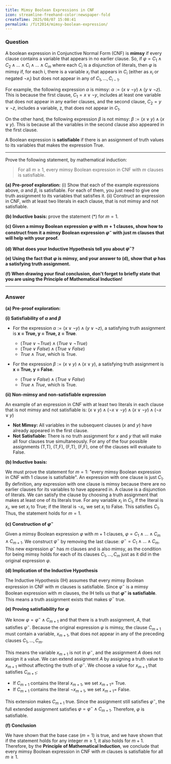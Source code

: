 ```yaml
---
title: Mimsy Boolean Expressions in CNF
icon: streamline-freehand-color:newspaper-fold
createTime: 2025/08/07 15:08:41
permalink: /fit2014/mimsy-boolean-expression/
---
```


### Question

A boolean expression in Conjunctive Normal Form (CNF) is **mimsy** if every clause contains a variable that appears in no earlier clause. So, if $\varphi = C_1 \wedge C_2 \wedge \dots \wedge C_i \wedge \dots \wedge C_m$ where each $C_i$ is a disjunction of literals, then $\varphi$ is mimsy if, for each i, there is a variable $x_i$ that appears in $C_i$ (either as $x_i$ or negated $\neg x_i$) but does not appear in any of $C_1, \dots, C_{i-1}$.

For example, the following expression $\alpha$ is mimsy:
$\alpha := (x \lor \neg y) \wedge (y \lor \neg z)$.
This is because the first clause, $C_1 = x \lor \neg y$, includes at least one variable that does not appear in any earlier clauses, and the second clause, $C_2 = y \lor \neg z$, includes a variable, z, that does not appear in $C_1$.

On the other hand, the following expression $\beta$ is not mimsy:
$\beta := (x \lor y) \wedge (x \lor y)$.
This is because all the variables in the second clause also appeared in the first clause.

A Boolean expression is **satisfiable** if there is an assignment of truth values to its variables that makes the expression True.

---

Prove the following statement, by mathematical induction:
> For all $m \ge 1$, every mimsy Boolean expression in CNF with $m$ clauses is satisfiable.

**(a) Pre-proof exploration:**
(i) Show that each of the example expressions above, $\alpha$ and $\beta$, is satisfiable. For each of them, you just need to give one truth assignment to its variables that satisfies it.
(ii) Construct an expression in CNF, with at least two literals in each clause, that is not mimsy and not satisfiable.

**(b) Inductive basis:** prove the statement (*) for $m=1$.

**(c) Given a mimsy Boolean expression $\varphi$ with $m+1$ clauses, show how to construct from it a mimsy Boolean expression $\varphi^-$ with just m clauses that will help with your proof.**

**(d) What does your Inductive Hypothesis tell you about $\varphi^-$?**

**(e) Using the fact that $\varphi$ is mimsy, and your answer to (d), show that $\varphi$ has a satisfying truth assignment.**

**(f) When drawing your final conclusion, don't forget to briefly state that you are using the Principle of Mathematical Induction!**

---
### Answer

**(a) Pre-proof exploration:**

**(i) Satisfiability of $\alpha$ and $\beta$**

* For the expression $\alpha := (x \lor \neg y) \wedge (y \lor \neg z)$, a satisfying truth assignment is **x = True, y = True, z = True**.
    * $(True \lor \neg True) \wedge (True \lor \neg True)$
    * $(True \lor False) \wedge (True \lor False)$
    * $True \wedge True$, which is True.

* For the expression $\beta := (x \lor y) \wedge (x \lor y)$, a satisfying truth assignment is **x = True, y = False**.
    * $(True \lor False) \wedge (True \lor False)$
    * $True \wedge True$, which is True.

**(ii) Non-mimsy and non-satisfiable expression**

An example of an expression in CNF with at least two literals in each clause that is not mimsy and not satisfiable is:
$(x \lor y) \wedge (\neg x \lor \neg y) \wedge (x \lor \neg y) \wedge (\neg x \lor y)$
* **Not Mimsy:** All variables in the subsequent clauses ($x$ and $y$) have already appeared in the first clause.
* **Not Satisfiable:** There is no truth assignment for $x$ and $y$ that will make all four clauses true simultaneously. For any of the four possible assignments (T,T), (T,F), (F,T), (F,F), one of the clauses will evaluate to False.

**(b) Inductive basis:**

We must prove the statement for $m=1$: "every mimsy Boolean expression in CNF with 1 clause is satisfiable".
An expression with one clause is just $C_1$. By definition, any expression with one clause is mimsy because there are no earlier clauses for its variables to have appeared in. A clause is a disjunction of literals. We can satisfy the clause by choosing a truth assignment that makes at least one of its literals true. For any variable $x_i$ in $C_1$, if the literal is $x_i$, we set $x_i$ to True; if the literal is $\neg x_i$, we set $x_i$ to False. This satisfies $C_1$. Thus, the statement holds for $m=1$.

**(c) Construction of $\varphi^-$**

Given a mimsy Boolean expression $\varphi$ with $m+1$ clauses, $\varphi = C_1 \wedge \dots \wedge C_m \wedge C_{m+1}$. We construct $\varphi^-$ by removing the last clause:
$\varphi^- = C_1 \wedge \dots \wedge C_m$.
This new expression $\varphi^-$ has $m$ clauses and is also mimsy, as the condition for being mimsy holds for each of its clauses $C_1, \dots, C_m$ just as it did in the original expression $\varphi$.

**(d) Implication of the Inductive Hypothesis**

The Inductive Hypothesis (IH) assumes that every mimsy Boolean expression in CNF with $m$ clauses is satisfiable. Since $\varphi^-$ is a mimsy Boolean expression with $m$ clauses, the IH tells us that **$\varphi^-$ is satisfiable**. This means a truth assignment exists that makes $\varphi^-$ true.

**(e) Proving satisfiability for $\varphi$**

We know $\varphi = \varphi^- \wedge C_{m+1}$ and that there is a truth assignment, $A$, that satisfies $\varphi^-$. Because the original expression $\varphi$ is mimsy, the clause $C_{m+1}$ must contain a variable, $x_{m+1}$, that does not appear in any of the preceding clauses $C_1, \dots, C_m$.

This means the variable $x_{m+1}$ is not in $\varphi^-$, and the assignment $A$ does not assign it a value. We can extend assignment $A$ by assigning a truth value to $x_{m+1}$ without affecting the truth of $\varphi^-$. We choose a value for $x_{m+1}$ that satisfies $C_{m+1}$:
* If $C_{m+1}$ contains the literal $x_{m+1}$, we set $x_{m+1} =$ True.
* If $C_{m+1}$ contains the literal $\neg x_{m+1}$, we set $x_{m+1} =$ False.

This extension makes $C_{m+1}$ true. Since the assignment still satisfies $\varphi^-$, the full extended assignment satisfies $\varphi = \varphi^- \wedge C_{m+1}$. Therefore, $\varphi$ is satisfiable.

**(f) Conclusion**

We have shown that the base case ($m=1$) is true, and we have shown that if the statement holds for any integer $m \ge 1$, it also holds for $m+1$. Therefore, by the **Principle of Mathematical Induction**, we conclude that every mimsy Boolean expression in CNF with $m$ clauses is satisfiable for all $m \ge 1$.
